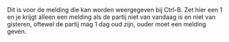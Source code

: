 Dit is voor de melding die kan worden weergegeven bij Ctrl-B. Zet hier een 1 en je krijgt alleen een melding als de partij niet van vandaag is en niet van gisteren, oftewel de partij mag 1 dag oud zijn, ouder moet een melding geven. 
